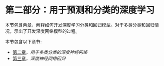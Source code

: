 

# 第二部分：用于预测和分类的深度学习

本节包含两章，解释如何开发深度学习分类和回归模型。对于多类分类和回归情况，示出了开发深度网络模型的过程。

本节包含以下章节:

*   [第二章](c5c236d5-fc58-4d90-95b0-2b05b148b187.xhtml)，*用于多类分类的深度神经网络*
*   [第三章](07c9aa4a-1c93-490a-bfcd-7c4bcde639d5.xhtml)，*深度神经网络回归*